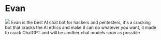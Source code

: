 # Evan
![](https://files.catbox.moe/qkfxfc.png)
Evan is the best AI chat bot for hackers and pentesters, it's a cracking bot that cracks the AI ethics and make it can do whatever you want, it made to crack ChatGPT and will be another chat models soon as possible

